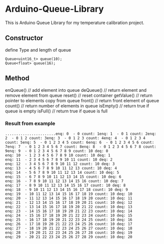 # Arduino-Queue-Library
This is Arduino Queue Library for my temperature calibration project.
## Constructor
define Type and length of queue
```
Queue<uint16_t> queue(10);
Queue<float> queue(16);
```
## Method
enQueue() // add element into queue
deQueue() // return element and remove element from queue
reset() // reset container
getValue() // return pointer to elements copy from queue
front() // return front element of queue
count() // return number of elements in queue
isEmpty() // return true if queue is empty
isFull() // return true if queue is full
### Result from example
```
.......................enq: 0  - 0 count: 1enq: 1  - 0 1 count: 2enq: 2  - 0 1 2 count: 3enq: 3  - 0 1 2 3 count: 4enq: 4  - 0 1 2 3 4 count: 5enq: 5  - 0 1 2 3 4 5 count: 6enq: 6  - 0 1 2 3 4 5 6 count: 7enq: 7  - 0 1 2 3 4 5 6 7 count: 8enq: 8  - 0 1 2 3 4 5 6 7 8 count: 9enq: 9  - 0 1 2 3 4 5 6 7 8 9 count: 10 deq: 0
enq: 10  - 1 2 3 4 5 6 7 8 9 10 count: 10 deq: 1
enq: 11  - 2 3 4 5 6 7 8 9 10 11 count: 10 deq: 2
enq: 12  - 3 4 5 6 7 8 9 10 11 12 count: 10 deq: 3
enq: 13  - 4 5 6 7 8 9 10 11 12 13 count: 10 deq: 4
enq: 14  - 5 6 7 8 9 10 11 12 13 14 count: 10 deq: 5
enq: 15  - 6 7 8 9 10 11 12 13 14 15 count: 10 deq: 6
enq: 16  - 7 8 9 10 11 12 13 14 15 16 count: 10 deq: 7
enq: 17  - 8 9 10 11 12 13 14 15 16 17 count: 10 deq: 8
enq: 18  - 9 10 11 12 13 14 15 16 17 18 count: 10 deq: 9
enq: 19  - 10 11 12 13 14 15 16 17 18 19 count: 10 deq: 10
enq: 20  - 11 12 13 14 15 16 17 18 19 20 count: 10 deq: 11
enq: 21  - 12 13 14 15 16 17 18 19 20 21 count: 10 deq: 12
enq: 22  - 13 14 15 16 17 18 19 20 21 22 count: 10 deq: 13
enq: 23  - 14 15 16 17 18 19 20 21 22 23 count: 10 deq: 14
enq: 24  - 15 16 17 18 19 20 21 22 23 24 count: 10 deq: 15
enq: 25  - 16 17 18 19 20 21 22 23 24 25 count: 10 deq: 16
enq: 26  - 17 18 19 20 21 22 23 24 25 26 count: 10 deq: 17
enq: 27  - 18 19 20 21 22 23 24 25 26 27 count: 10 deq: 18
enq: 28  - 19 20 21 22 23 24 25 26 27 28 count: 10 deq: 19
enq: 29  - 20 21 22 23 24 25 26 27 28 29 count: 10 deq: 20
```
